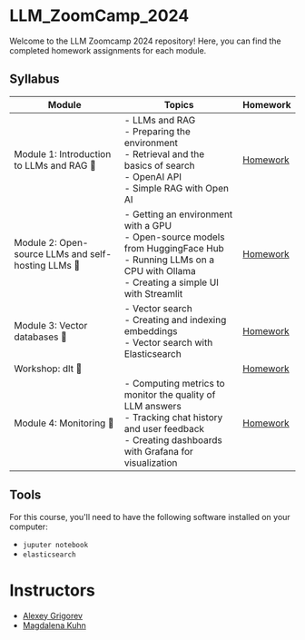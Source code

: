 # LLM_ZoomCamp_2024

Welcome to the LLM Zoomcamp 2024 repository! Here, you can find the completed homework assignments for each module.

## Syllabus

| Module | Topics | Homework |
|--------|--------|----------|
| Module 1: Introduction to LLMs and RAG 🚀 | - LLMs and RAG <br> - Preparing the environment <br> - Retrieval and the basics of search <br> - OpenAI API <br> - Simple RAG with Open AI <br> | [Homework](week_1/homework.md) |
| Module 2: Open-source LLMs and self-hosting LLMs 🚀 | - Getting an environment with a GPU <br> - Open-source models from HuggingFace Hub <br> - Running LLMs on a CPU with Ollama <br> - Creating a simple UI with Streamlit | [Homework](week_2/homework.md) |
| Module 3: Vector databases 🚀 | - Vector search <br> - Creating and indexing embeddings <br> - Vector search with Elasticsearch | [Homework](week_3/homework.md) |
| Workshop: dlt 🚀 | | [Homework](workshops/dltHub/homework.md) |
| Module 4: Monitoring 🚀 | - Computing metrics to monitor the quality of LLM answers <br> - Tracking chat history and user feedback <br> - Creating dashboards with Grafana for visualization | [Homework](week_4/homework.md) |



## Tools
For this course, you'll need to have the following software installed on your computer:

- `juputer notebook`
- `elasticsearch` 


# Instructors

- [Alexey Grigorev](https://linkedin.com/in/agrigorev)
- [Magdalena Kuhn](https://www.linkedin.com/in/magdalenakuhn/)